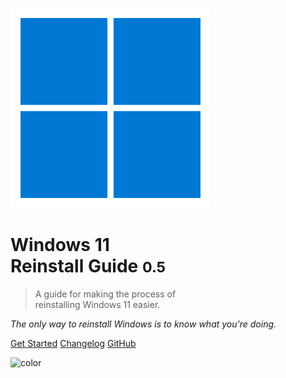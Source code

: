 ![logo](_media/logo.png)

# Windows 11<br />Reinstall Guide <small>0.5</small>

> A guide for making the process of<br />reinstalling Windows 11 easier.

*The only way to reinstall Windows is to know what you're doing.*

[Get Started](README.md)
[Changelog](changelog.md)
[GitHub](https://github.com/visnes/windows-reinstall-guide)

![color](#f0f0f0)